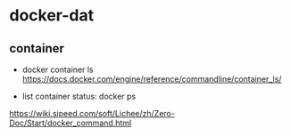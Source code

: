
# docker-dat

## container 

* docker container ls
https://docs.docker.com/engine/reference/commandline/container_ls/

* list container status: docker ps


https://wiki.sipeed.com/soft/Lichee/zh/Zero-Doc/Start/docker_command.html